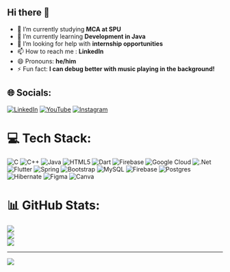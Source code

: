 ## Hi there 👋

<!--
**Warrior-Gosai/Warrior-Gosai** is a ✨ _special_ ✨ repository because its `README.md` (this file) appears on your GitHub profile....

Here are some ideas to get you started:
-->

- 🔭 I’m currently studying **MCA at SPU**
- 🌱 I’m currently learning **Development in Java**
- 🤔 I’m looking for help with **internship opportunities**
- 📫 How to reach me : **LinkedIn**
- 😄 Pronouns: **he/him**
- ⚡ Fun fact: **I can debug better with music playing in the background!**

## 🌐 Socials: 
[![LinkedIn](https://img.shields.io/badge/LinkedIn-%230077B5.svg?logo=linkedin&logoColor=white)](https://in.linkedin.com/in/gosai-kartik)
[![YouTube](https://img.shields.io/badge/YouTube-%23FF0000.svg?logo=YouTube&logoColor=white)](https://youtube.com/@Warrior_Gosai) 
[![Instagram](https://img.shields.io/badge/Instagram-%23E4405F.svg?logo=Instagram&logoColor=white)](https://instagram.com/gosai.18)

# 💻 Tech Stack:
![C](https://img.shields.io/badge/c-%2300599C.svg?style=for-the-badge&logo=c&logoColor=white) ![C++](https://img.shields.io/badge/c++-%2300599C.svg?style=for-the-badge&logo=c%2B%2B&logoColor=white) ![Java](https://img.shields.io/badge/java-%23ED8B00.svg?style=for-the-badge&logo=openjdk&logoColor=white) ![HTML5](https://img.shields.io/badge/html5-%23E34F26.svg?style=for-the-badge&logo=html5&logoColor=white) ![Dart](https://img.shields.io/badge/dart-%230175C2.svg?style=for-the-badge&logo=dart&logoColor=white) ![Firebase](https://img.shields.io/badge/firebase-%23039BE5.svg?style=for-the-badge&logo=firebase) ![Google Cloud](https://img.shields.io/badge/GoogleCloud-%234285F4.svg?style=for-the-badge&logo=google-cloud&logoColor=white) ![.Net](https://img.shields.io/badge/.NET-5C2D91?style=for-the-badge&logo=.net&logoColor=white) ![Flutter](https://img.shields.io/badge/Flutter-%2302569B.svg?style=for-the-badge&logo=Flutter&logoColor=white) ![Spring](https://img.shields.io/badge/spring-%236DB33F.svg?style=for-the-badge&logo=spring&logoColor=white) ![Bootstrap](https://img.shields.io/badge/bootstrap-%238511FA.svg?style=for-the-badge&logo=bootstrap&logoColor=white) ![MySQL](https://img.shields.io/badge/mysql-4479A1.svg?style=for-the-badge&logo=mysql&logoColor=white) ![Firebase](https://img.shields.io/badge/firebase-a08021?style=for-the-badge&logo=firebase&logoColor=ffcd34) ![Postgres](https://img.shields.io/badge/postgres-%23316192.svg?style=for-the-badge&logo=postgresql&logoColor=white) ![Hibernate](https://img.shields.io/badge/Hibernate-59666C?style=for-the-badge&logo=Hibernate&logoColor=white) ![Figma](https://img.shields.io/badge/figma-%23F24E1E.svg?style=for-the-badge&logo=figma&logoColor=white) ![Canva](https://img.shields.io/badge/Canva-%2300C4CC.svg?style=for-the-badge&logo=Canva&logoColor=white)
# 📊 GitHub Stats:
![](https://github-readme-stats.vercel.app/api?username=Warrior-Gosai&theme=dark&hide_border=false&include_all_commits=false&count_private=false)<br/>
![](https://nirzak-streak-stats.vercel.app/?user=Warrior-Gosai&theme=dark&hide_border=false)<br/>
![](https://github-readme-stats.vercel.app/api/top-langs/?username=Warrior-Gosai&theme=dark&hide_border=false&include_all_commits=false&count_private=false&layout=compact)

---
[![](https://visitcount.itsvg.in/api?id=Warrior-Gosai&icon=0&color=0)](https://visitcount.itsvg.in)
